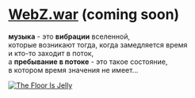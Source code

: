 # [WebZ.war](/server-jar.md) (coming soon)

**музыка** - это **вибрации** вселенной,  
которые возникают тогда, когда замедляется время  
и кто-то заходит в поток,  
а **пребывание в потоке** - это такое состояние,  
в котором время значения не имеет...

[<img src="http://f1.bcbits.com/img/a0002831519_10.jpg" style="max-width:100%" title="The Floor Is Jelly">](http://music.disasterpeace.com/album/the-floor-is-jelly-ost)
